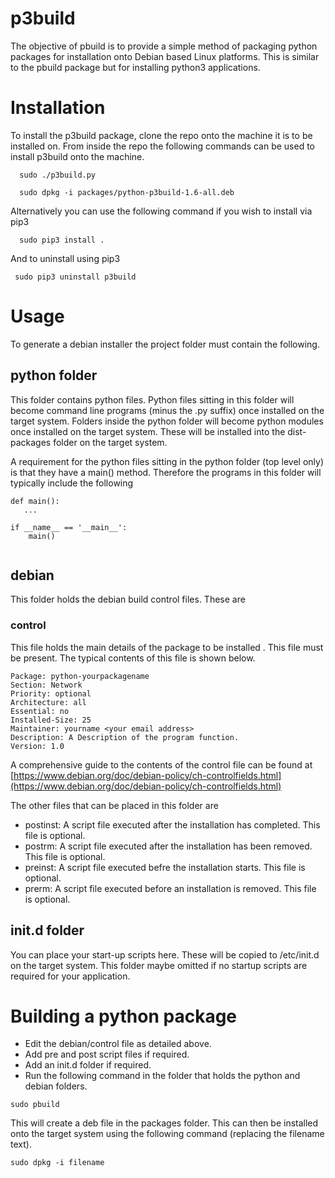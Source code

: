 # p3build
The objective of pbuild is to provide a simple method of packaging python packages for installation onto Debian based Linux platforms. This is similar to the pbuild package but for installing python3
applications.

# Installation
To install the p3build package, clone the repo onto the machine it is to be installed on. From inside the repo the following commands can be used to install p3build onto the machine.

```
  sudo ./p3build.py

  sudo dpkg -i packages/python-p3build-1.6-all.deb
 ```

Alternatively you can use the following command if you wish to install via pip3

```
  sudo pip3 install . 
```

And to uninstall using pip3

```
 sudo pip3 uninstall p3build
```

# Usage
To generate a debian installer the project folder must contain the following.

## python folder
This folder contains python files. Python files sitting in this folder will become command line programs (minus the .py suffix) once installed on the target system. Folders inside the python folder will become python modules once installed on the target system. These will be installed into the dist-packages folder on the target system.

A requirement for the python files sitting in the python folder (top level only) is that they have a main() method. Therefore the programs in this folder will typically include the following 

```
def main():
   ...

if __name__ == '__main__':
    main()
  
```

## debian
This folder holds the debian build control files. These are

### control
This file holds the main details of the package to be installed . This file must be present. The typical contents of this file is shown below.

```
Package: python-yourpackagename
Section: Network
Priority: optional
Architecture: all
Essential: no
Installed-Size: 25
Maintainer: yourname <your email address>
Description: A Description of the program function.
Version: 1.0
```

A comprehensive guide to the contents of the control file can be found at 
[https://www.debian.org/doc/debian-policy/ch-controlfields.html](https://www.debian.org/doc/debian-policy/ch-controlfields.html)

The other files that can be placed in this folder are

- postinst: A script file executed after the installation has completed. This file is optional.
- postrm: A script file executed after the installation has been removed. This file is optional.
- preinst: A script file executed befre the installation starts. This file is optional.
- prerm: A script file executed before an installation is removed. This file is optional.

## init.d folder
You can place your start-up scripts here. These will be copied to /etc/init.d on the target system. This folder maybe omitted if no startup scripts are required for your application.

# Building a python package
- Edit the debian/control file as detailed above.
- Add pre and post script files if required.
- Add an init.d folder if required.
- Run the following command in the folder that holds the python and debian folders.

```
sudo pbuild

```

This will create a deb file in the packages folder. This can then be installed onto the target system using the following command (replacing the filename text).


```
sudo dpkg -i filename

```
 
 
 